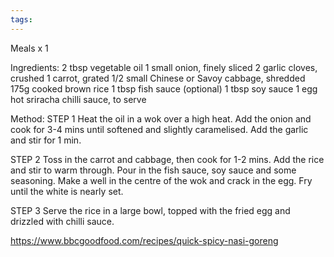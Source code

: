 ```yaml
---
tags:
---
```


Meals x 1

Ingredients:
2 tbsp vegetable oil
1 small onion, finely sliced
2 garlic cloves, crushed
1 carrot, grated
1/2 small Chinese or Savoy cabbage, shredded
175g cooked brown rice
1 tbsp fish sauce (optional)
1 tbsp soy sauce
1 egg
hot sriracha chilli sauce, to serve

Method:
STEP 1
Heat the oil in a wok over a high heat. Add the onion and cook for 3-4 mins until softened and slightly caramelised. Add the garlic and stir for 1 min.

STEP 2
Toss in the carrot and cabbage, then cook for 1-2 mins. Add the rice and stir to warm through. Pour in the fish sauce, soy sauce and some seasoning. Make a well in the centre of the wok and crack in the egg. Fry until the white is nearly set.

STEP 3
Serve the rice in a large bowl, topped with the fried egg and drizzled with chilli sauce.

https://www.bbcgoodfood.com/recipes/quick-spicy-nasi-goreng